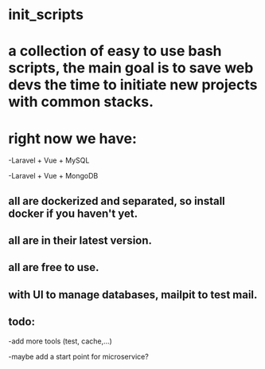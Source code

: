 # init_scripts
# a collection of easy to use bash scripts, the main goal is to save web devs the time to initiate new projects with common stacks.
# right now we have:
-Laravel + Vue + MySQL

-Laravel + Vue + MongoDB

## all are dockerized and separated, so install docker if you haven't yet.
## all are in their latest version.
## all are free to use.
## with UI to manage databases, mailpit to test mail.

## todo: 
-add more tools (test, cache,...)

-maybe add a start point for microservice?



